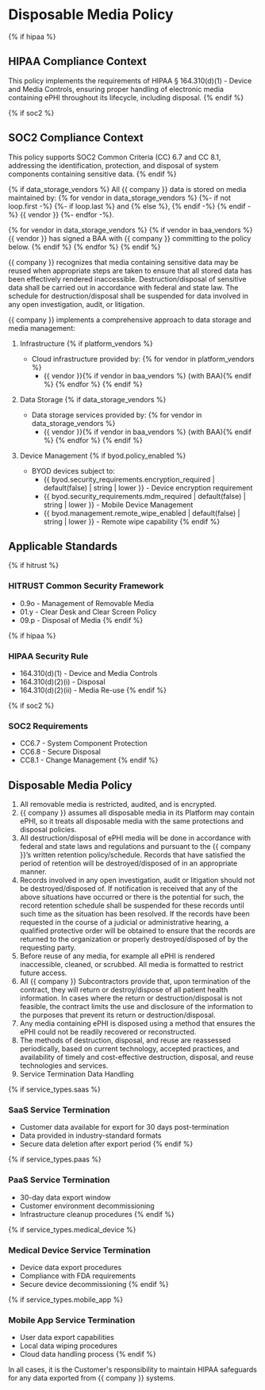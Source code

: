 # Disposable Media Policy

{% if hipaa %}
## HIPAA Compliance Context
This policy implements the requirements of HIPAA § 164.310(d)(1) - Device and Media Controls, ensuring proper handling of electronic media containing ePHI throughout its lifecycle, including disposal.
{% endif %}

{% if soc2 %}
## SOC2 Compliance Context
This policy supports SOC2 Common Criteria (CC) 6.7 and CC 8.1, addressing the identification, protection, and disposal of system components containing sensitive data.
{% endif %}

{% if data_storage_vendors %}
All {{ company }} data is stored on media maintained by:
{% for vendor in data_storage_vendors %}
{%- if not loop.first -%}
    {%- if loop.last %} and {% else %}, {% endif -%}
{% endif -%}
{{ vendor }}
{%- endfor -%}.

{% for vendor in data_storage_vendors %}
{% if vendor in baa_vendors %}
{{ vendor }} has signed a BAA with {{ company }} committing to the policy below.
{% endif %}
{% endfor %}
{% endif %}

{{ company }} recognizes that media containing sensitive data may be reused when appropriate steps are taken to ensure that all stored data has been effectively rendered inaccessible. Destruction/disposal of sensitive data shall be carried out in accordance with federal and state law. The schedule for destruction/disposal shall be suspended for data involved in any open investigation, audit, or litigation.

{{ company }} implements a comprehensive approach to data storage and media management:

1. Infrastructure
{% if platform_vendors %}
   * Cloud infrastructure provided by:
{% for vendor in platform_vendors %}
     * {{ vendor }}{% if vendor in baa_vendors %} (with BAA){% endif %}
{% endfor %}
{% endif %}

2. Data Storage
{% if data_storage_vendors %}
   * Data storage services provided by:
{% for vendor in data_storage_vendors %}
     * {{ vendor }}{% if vendor in baa_vendors %} (with BAA){% endif %}
{% endfor %}
{% endif %}

3. Device Management
{% if byod.policy_enabled %}
   * BYOD devices subject to:
     * {{ byod.security_requirements.encryption_required | default(false) | string | lower }} - Device encryption requirement
     * {{ byod.security_requirements.mdm_required | default(false) | string | lower }} - Mobile Device Management
     * {{ byod.management.remote_wipe_enabled | default(false) | string | lower }} - Remote wipe capability
{% endif %}

## Applicable Standards

{% if hitrust %}
### HITRUST Common Security Framework
* 0.9o - Management of Removable Media
* 01.y - Clear Desk and Clear Screen Policy
* 09.p - Disposal of Media
{% endif %}

{% if hipaa %}
### HIPAA Security Rule
* 164.310(d)(1) - Device and Media Controls
* 164.310(d)(2)(i) - Disposal
* 164.310(d)(2)(ii) - Media Re-use
{% endif %}

{% if soc2 %}
### SOC2 Requirements
* CC6.7 - System Component Protection
* CC6.8 - Secure Disposal
* CC8.1 - Change Management
{% endif %}

## Disposable Media Policy

1. All removable media is restricted, audited, and is encrypted.
2. {{ company }} assumes all disposable media in its Platform may contain ePHI, so it treats all disposable media with the same protections and disposal policies.
3. All destruction/disposal of ePHI media will be done in accordance with federal and state laws and regulations and pursuant to the {{ company }}’s written retention policy/schedule. Records that have satisfied the period of retention will be destroyed/disposed of in an appropriate manner.
4. Records involved in any open investigation, audit or litigation should not be destroyed/disposed of. If notification is received that any of the above situations have occurred or there is the potential for such, the record retention schedule shall be suspended for these records until such time as the situation has been resolved. If the records have been requested in the course of a judicial or administrative hearing, a qualified protective order will be obtained to ensure that the records are returned to the organization or properly destroyed/disposed of by the requesting party. 
5. Before reuse of any media, for example all ePHI is rendered inaccessible, cleaned, or scrubbed. All media is formatted to restrict future access.
6. All {{ company }} Subcontractors provide that, upon termination of the contract, they will return or destroy/dispose of all patient health information. In cases where the return or destruction/disposal is not feasible, the contract limits the use and disclosure of the information to the purposes that prevent its return or destruction/disposal.
7. Any media containing ePHI is disposed using a method that ensures the ePHI could not be readily recovered or reconstructed.
8. The methods of destruction, disposal, and reuse are reassessed periodically, based on current technology, accepted practices, and availability of timely and cost-effective destruction, disposal, and reuse technologies and services.
9. Service Termination Data Handling

{% if service_types.saas %}
### SaaS Service Termination
* Customer data available for export for 30 days post-termination
* Data provided in industry-standard formats
* Secure data deletion after export period
{% endif %}

{% if service_types.paas %}
### PaaS Service Termination
* 30-day data export window
* Customer environment decommissioning
* Infrastructure cleanup procedures
{% endif %}

{% if service_types.medical_device %}
### Medical Device Service Termination
* Device data export procedures
* Compliance with FDA requirements
* Secure device decommissioning
{% endif %}

{% if service_types.mobile_app %}
### Mobile App Service Termination
* User data export capabilities
* Local data wiping procedures
* Cloud data handling process
{% endif %}

In all cases, it is the Customer's responsibility to maintain HIPAA safeguards for any data exported from {{ company }} systems.